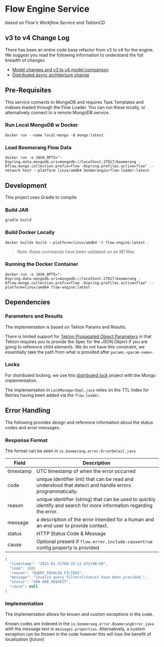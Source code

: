 # Flow Engine Service

_based on Flow's Workflow Service and TektonCD_

## v3 to v4 Change Log

There has been an entire code base refactor from v3 to v4 for the engine. We suggest you read the following information to understand the full breadth of changes

- [Model changes and v3 to v4 model comparison](https://github.com/boomerang-io/roadmap/issues/368)
- [Distributed async architecture change](https://github.com/boomerang-io/architecture/tree/feat-v4)

## Pre-Requisites

This service connects to MongoDB and requires Task Templates and indexes loaded through the Flow Loader. You can run these locally, or alternatively connect to a remote MongoDB service.

### Run Local MongoDB w Docker

```
docker run --name local-mongo -d mongo:latest
```

### Load Boomerang Flow Data

```
docker run -e JAVA_OPTS="-Dspring.data.mongodb.uri=mongodb://localhost:27017/boomerang -Dflow.mongo.collection.prefix=flow -Dspring.profiles.active=flow" --network host --platform linux/amd64 boomerangio/flow-loader:latest
```

## Development

This project uses Gradle to compile

### Build JAR

```
gradle build
```

### Build Docker Locally

```
docker buildx build --platform=linux/amd64 -t flow-engine:latest .
```

> Note: these commands have been validated on an M1 Mac

### Running the Docker Container

```
docker run -e JAVA_OPTS="-Dspring.data.mongodb.uri=mongodb://localhost:27017/boomerang -Dflow.mongo.collection.prefix=flow -Dspring.profiles.active=flow" --platform=linux/amd64 flow-engine:latest 
```

## Dependencies

### Parameters and Results

The implementation is based on Tekton Params and Results.

There is limited support for [Tekton Propagated Object Parameters](https://tekton.dev/docs/pipelines/taskruns/#propagated-object-parameters) in that Tekton requires you to provide the Spec for the JSON Object if you are going to reference child elements. We do not have this constraint, we essentially take the path from what is provided after `params.<param-name>`. 

### Locks

For distributed locking, we use this [distributed lock](https://github.com/alturkovic/distributed-lock) project with the Mongo implementation.

The implementation in `LockManagerImpl.java` relies on the TTL Index for Retries having been added via the `flow.loader`.

## Error Handling

The following provides design and reference information about the status codes and error messages.

### Response Format

The format can be seen in `io.boomerang.error.ErrorDetail.java`

| Field | Description|
| --- | --- |
| timestamp | UTC timestamp of when the error occurred | 
| code | unique identifier (int) that can be read and understood that detect and handle errors programmatically. |
| reason | unique identifier (string) that can be used to quickly identify and search for more information regarding the error. |
| message | a description of the error intended for a human and an end user to provide context. |
| status | HTTP Status Code & Message |
| cause | Optional present if `flow.error.include-cause=true` config property is provided |


```java
{
  "timestamp": "2023-01-31T00:15:12.672+00:00",
  "code": 1001
  "reason": "QUERY_INVALID_FILTERS",
  "message": "Invalid query filters(status) have been provided.",
  "status": "400 BAD_REQUEST",
  "cause": null
}
```

### Implementation

The implementation allows for known and custom exceptions in the code.

Known codes are indexed in the `io.boomerang.error.BoomerangError.java` with the message text in `messages.properties`. Alternatively, a custom exception can be thrown in the code however this will lose the benefit of localization (_future_)

